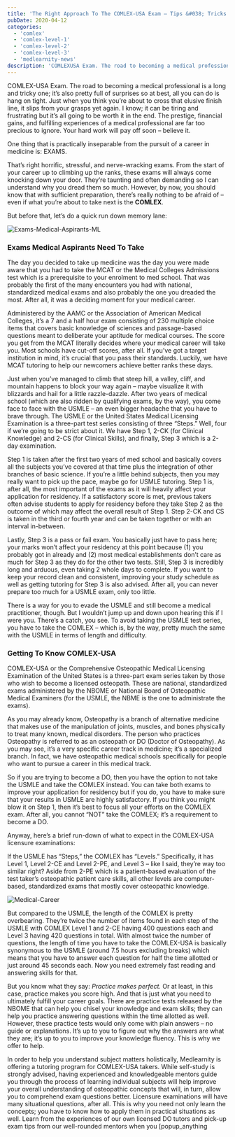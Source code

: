 ```yaml
---
title: 'The Right Approach To The COMLEX-USA Exam – Tips &#038; Tricks'
pubDate: 2020-04-12
categories:
  - 'comlex'
  - 'comlex-level-1'
  - 'comlex-level-2'
  - 'comlex-level-3'
  - 'medlearnity-news'
description: 'COMLEXUSA Exam. The road to becoming a medical professional is a long and tricky one; it’s also pretty full of surprises so at best, all you can do is hang'
---
```


COMLEX-USA Exam. The road to becoming a medical professional is a long and tricky one; it’s also pretty full of surprises so at best, all you can do is hang on tight. Just when you think you’re about to cross that elusive finish line, it slips from your grasps yet again. I know; it can be tiring and frustrating but it’s all going to be worth it in the end. The prestige, financial gains, and fulfilling experiences of a medical professional are far too precious to ignore. Your hard work will pay off soon – believe it.

One thing that is practically inseparable from the pursuit of a career in medicine is: EXAMS.

That’s right horrific, stressful, and nerve-wracking exams. From the start of your career up to climbing up the ranks, these exams will always come knocking down your door. They’re taunting and often demanding so I can understand why you dread them so much. However, by now, you should know that with sufficient preparation, there’s really nothing to be afraid of – even if what you’re about to take next is the **COMLEX**.

But before that, let’s do a quick run down memory lane:

![](https://i2xfwztd2ksbegse.public.blob.vercel-storage.com/wp/2021/06/Exams-Medical-Aspirants-ML.jpg 'Exams-Medical-Aspirants-ML')

### **Exams Medical Aspirants Need To Take**

The day you decided to take up medicine was the day you were made aware that you had to take the MCAT or the Medical Colleges Admissions test which is a prerequisite to your enrolment to med school. That was probably the first of the many encounters you had with national, standardized medical exams and also probably the one you dreaded the most. After all, it was a deciding moment for your medical career.

Administered by the AAMC or the Association of American Medical Colleges, it’s a 7 and a half hour exam consisting of 230 multiple choice items that covers basic knowledge of sciences and passage-based questions meant to deliberate your aptitude for medical courses. The score you get from the MCAT literally decides where your medical career will take you. Most schools have cut-off scores, after all. If you’ve got a target institution in mind, it’s crucial that you pass their standards. Luckily, we have MCAT tutoring to help our newcomers achieve better ranks these days.

Just when you’ve managed to climb that steep hill, a valley, cliff, and mountain happens to block your way again – maybe visualize it with blizzards and hail for a little razzle-dazzle. After two years of medical school (which are also ridden by qualifying exams, by the way), you come face to face with the USMLE – an even bigger headache that you have to brave through. The USMLE or the United States Medical Licensing Examination is a three-part test series consisting of three “Steps.” Well, four if we’re going to be strict about it. We have Step 1, 2-CK (for Clinical Knowledge) and 2-CS (for Clinical Skills), and finally, Step 3 which is a 2-day examination.

Step 1 is taken after the first two years of med school and basically covers all the subjects you’ve covered at that time plus the integration of other branches of basic science. If you’re a little behind subjects, then you may really want to pick up the pace, maybe go for USMLE tutoring. Step 1 is, after all, the most important of the exams as it will heavily affect your application for residency. If a satisfactory score is met, previous takers often advise students to apply for residency before they take Step 2 as the outcome of which may affect the overall result of Step 1. Step 2-CK and CS is taken in the third or fourth year and can be taken together or with an interval in-between.

Lastly, Step 3 is a pass or fail exam. You basically just have to pass here; your marks won’t affect your residency at this point because (1) you probably got in already and (2) most medical establishments don’t care as much for Step 3 as they do for the other two tests. Still, Step 3 is incredibly long and arduous, even taking 2 whole days to complete. If you want to keep your record clean and consistent, improving your study schedule as well as getting tutoring for Step 3 is also advised. After all, you can never prepare too much for a USMLE exam, only too little.

There is a way for you to evade the USMLE and still become a medical practitioner, though. But I wouldn’t jump up and down upon hearing this if I were you. There’s a catch, you see. To avoid taking the USMLE test series, you have to take the COMLEX – which is, by the way, pretty much the same with the USMLE in terms of length and difficulty.

### **Getting To Know COMLEX-USA**

COMLEX-USA or the Comprehensive Osteopathic Medical Licensing Examination of the United States is a three-part exam series taken by those who wish to become a licensed osteopath. These are national, standardized exams administered by the NBOME or National Board of Osteopathic Medical Examiners (for the USMLE, the NBME is the one to administrate the exams). 

As you may already know, Osteopathy is a branch of alternative medicine that makes use of the manipulation of joints, muscles, and bones physically to treat many known, medical disorders. The person who practices Osteopathy is referred to as an osteopath or DO (Doctor of Osteopathy). As you may see, it’s a very specific career track in medicine; it’s a specialized branch. In fact, we have osteopathic medical schools specifically for people who want to pursue a career in this medical track.

So if you are trying to become a DO, then you have the option to not take the USMLE and take the COMLEX instead. You can take both exams to improve your application for residency but if you do, you have to make sure that your results in USMLE are highly satisfactory. If you think you might blow it on Step 1, then it’s best to focus all your efforts on the COMLEX exam. After all, you cannot “NOT” take the COMLEX; it’s a requirement to become a DO.

Anyway, here’s a brief run-down of what to expect in the COMLEX-USA licensure examinations:

If the USMLE has “Steps,” the COMLEX has “Levels.” Specifically, it has Level 1, Level 2-CE and Level 2-PE, and Level 3 – like I said, they’re way too similar right? Aside from 2-PE which is a patient-based evaluation of the test taker’s osteopathic patient care skills, all other levels are computer-based, standardized exams that mostly cover osteopathic knowledge.

![](//www.medlearnity.com//images/wp/2020/05/Medical-Career-1-1024x683.jpg 'Medical-Career')

But compared to the USMLE, the length of the COMLEX is pretty overbearing. They’re twice the number of items found in each step of the USMLE with COMLEX Level 1 and 2-CE having 400 questions each and Level 3 having 420 questions in total. With almost twice the number of questions, the length of time you have to take the COMLEX-USA is basically synonymous to the USMLE (around 7.5 hours excluding breaks) which means that you have to answer each question for half the time allotted or just around 45 seconds each. Now you need extremely fast reading and answering skills for that.

But you know what they say: *Practice makes perfect.* Or at least, in this case, practice makes you score high. And that is just what you need to ultimately fulfill your career goals. There are practice tests released by the NBOME that can help you chisel your knowledge and exam skills; they can help you practice answering questions within the time allotted as well. However, these practice tests would only come with plain answers – no guide or explanations. It’s up to you to figure out why the answers are what they are; it’s up to you to improve your knowledge fluency. This is why we offer to help.

In order to help you understand subject matters holistically, Medlearnity is offering a tutoring program for COMLEX-USA takers. While self-study is strongly advised, having experienced and knowledgeable mentors guide you through the process of learning individual subjects will help improve your overall understanding of osteopathic concepts that will, in turn, allow you to comprehend exam questions better. Licensure examinations will have many situational questions, after all. This is why you need not only learn the concepts; you have to know how to apply them in practical situations as well. Learn from the experiences of our own licensed DO tutors and pick-up exam tips from our well-rounded mentors when you \[popup_anything
